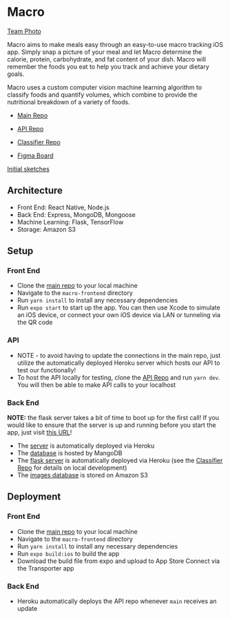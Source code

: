 # Macro

[Team Photo](https://imgur.com/a/qCq94Gy)

Macro aims to make meals easy through an easy-to-use macro tracking iOS app. Simply snap a picture of your meal and let Macro determine the calorie, protein, carbohydrate, and fat content of your dish. Macro will remember the foods you eat to help you track and achieve your dietary goals.

Macro uses a custom computer vision machine learning algorithm to classify foods and quantify volumes, which combine to provide the nutritional breakdown of a variety of foods.

- [Main Repo](https://github.com/dartmouth-cs98/21f-macro-meals)

- [API Repo](https://github.com/dartmouth-cs98/21f-macro-meals-api) 

- [Classifier Repo](https://github.com/dartmouth-cs98/21f-macro-meals-classifier) 

- [Figma Board](https://www.figma.com/file/x0tpjcBSMKuImg4e0EvhlY/Initial-Sketches?node-id=0%3A1)

[Initial sketches](https://imgur.com/a/AAC5E6G)

## Architecture

* Front End: React Native, Node.js
* Back End: Express, MongoDB, Mongoose
* Machine Learning: Flask, TensorFlow
* Storage: Amazon S3

## Setup

### Front End

* Clone the [main repo](https://github.com/dartmouth-cs98/21f-macro-meals) to your local machine
* Navigate to the `macro-frontend` directory
* Run `yarn install` to install any necessary dependencies
* Run `expo start` to start up the app. You can then use Xcode to simulate an iOS device, or connect your own iOS device via LAN or tunneling via the QR code

### API

* NOTE - to avoid having to update the connections in the main repo, just utilize the automatically deployed Heroku server which hosts our API to test our functionally!
* To host the API locally for testing, clone the [API Repo](https://github.com/dartmouth-cs98/21f-macro-meals-api) and run `yarn dev`. You will then be able to make API calls to your localhost

### Back End

**NOTE:** the flask server takes a bit of time to boot up for the first call! If you would like to ensure that the server is up and running before you start the app, just visit [this URL](https://macroclassifier.herokuapp.com/)!

* The [server](https://macro-cs98.herokuapp.com/api) is automatically deployed via Heroku
* The [database](https://cloud.mongodb.com/v2/5f301a43938f013d0af499bc#clusters/detail/Macro) is hosted by MangoDB
* The [flask server](https://github.com/dartmouth-cs98/21f-macro-meals-classifier) is automatically deployed via Heroku (see the [Classifier Repo](https://github.com/dartmouth-cs98/21f-macro-meals-classifier) for details on local development)
* The [images database](https://s3.console.aws.amazon.com/s3/buckets/macro-meals-images?region=us-east-1&tab=objects) is stored on Amazon S3 

## Deployment

### Front End

* Clone the [main repo](https://github.com/dartmouth-cs98/21f-macro-meals) to your local machine
* Navigate to the `macro-frontend` directory
* Run `yarn install` to install any necessary dependencies
* Run `expo build:ios` to build the app
* Download the build file from expo and upload to App Store Connect via the Transporter app

### Back End

* Heroku automatically deploys the API repo whenever `main` receives an update
